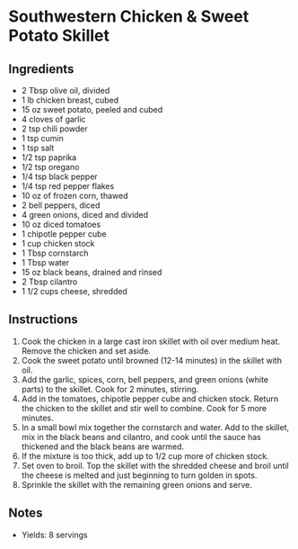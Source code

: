 # Southwestern Chicken & Sweet Potato Skillet

## Ingredients

- 2 Tbsp olive oil, divided
- 1 lb chicken breast, cubed
- 15 oz sweet potato, peeled and cubed
- 4 cloves of garlic
- 2 tsp chili powder
- 1 tsp cumin
- 1 tsp salt
- 1/2 tsp paprika
- 1/2 tsp oregano
- 1/4 tsp black pepper
- 1/4 tsp red pepper flakes
- 10 oz of frozen corn, thawed
- 2 bell peppers, diced
- 4 green onions, diced and divided
- 10 oz diced tomatoes
- 1 chipotle pepper cube
- 1 cup chicken stock
- 1 Tbsp cornstarch
- 1 Tbsp water
- 15 oz black beans, drained and rinsed
- 2 Tbsp cilantro
- 1 1/2 cups cheese, shredded

## Instructions

1. Cook the chicken in a large cast iron skillet with oil over medium heat. Remove the chicken and set aside.
2. Cook the sweet potato until browned (12-14 minutes) in the skillet with oil.
3. Add the garlic, spices, corn, bell peppers, and green onions (white parts) to the skillet. Cook for 2 minutes, stirring.
4. Add in the tomatoes, chipotle pepper cube and chicken stock. Return the chicken to the skillet and stir well to combine. Cook for 5 more minutes.
5. In a small bowl mix together the cornstarch and water. Add to the skillet, mix in the black beans and cilantro, and cook until the sauce has thickened and the black beans are warmed.
6. If the mixture is too thick, add up to 1/2  cup more of chicken stock.
7. Set oven to broil. Top the skillet with the shredded cheese and broil until the cheese is melted and just beginning to turn golden in spots.
8. Sprinkle the skillet with the remaining green onions and serve.

## Notes

- Yields: 8 servings